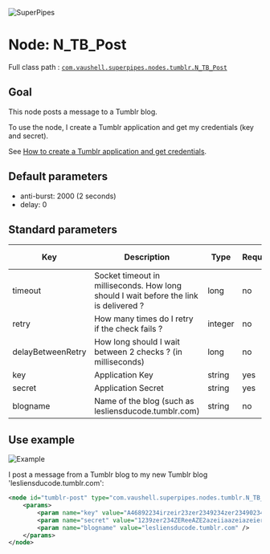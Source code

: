 ![SuperPipes](https://raw2.github.com/fabienvauchelles/superpipes/master/docs/images/logo_slogan238.png)


# Node: N_TB_Post

Full class path : [`com.vaushell.superpipes.nodes.tumblr.N_TB_Post`](../../superpipes/src/main/java/com/vaushell/superpipes/nodes/tumblr/N_TB_Post.java)


## Goal

This node posts a message to a Tumblr blog.

To use the node, I create a Tumblr application and get my credentials (key and secret).

See [How to create a Tumblr application and get credentials](../tutorials/Create_Tumblr_Application.md).


## Default parameters

* anti-burst: 2000 (2 seconds)
* delay: 0


## Standard parameters

Key | Description | Type | Required | Default value | Example value
 --- | --- | --- | --- | --- | ---
timeout | Socket timeout in milliseconds. How long should I wait before the link is delivered ? | long | no | 20000 | 20000
retry | How many times do I retry if the check fails ? | integer | no | 3 | 3
delayBetweenRetry | How long should I wait between 2 checks ? (in milliseconds) | long | no | 5000 | 5000
key | Application Key | string | yes | N/A | A46892234irzeir23zer2349234zer23490234
secret | Application Secret | string | yes | N/A | 1239zer234ZEReeAZE2azeiiaazeiazeier
blogname | Name of the blog (such as lesliensducode.tumblr.com) | string | no | N/A | lesliensducode.tumblr.com


## Use example

![Example](https://raw2.github.com/fabienvauchelles/superpipes/master/docs/images/example_migrate_tumblr.png)

I post a message from a Tumblr blog to my new Tumblr blog 'lesliensducode.tumblr.com':

```xml
<node id="tumblr-post" type="com.vaushell.superpipes.nodes.tumblr.N_TB_Post">
    <params>
        <param name="key" value="A46892234irzeir23zer2349234zer23490234" />
        <param name="secret" value="1239zer234ZEReeAZE2azeiiaazeiazeier" />
        <param name="blogname" value="lesliensducode.tumblr.com" />
    </params>
</node>
```
